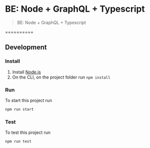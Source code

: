 # BE: Node + GraphQL + Typescript

> BE: Node + GraphQL + Typescript

==========

## Development

### Install

1. Install [Node.js](https://nodejs.org)
2. On the CLI, on the project folder run `npm install`

### Run

To start this project run

```bash
npm run start
```

### Test

To test this project run

```bash
npm run test
```
